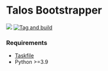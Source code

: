 # Talos Bootstrapper

[![](https://img.shields.io/pypi/v/porcupine.svg)](https://pypi.org/pypi/porcupine)
[![Tag and build](https://github.com/mbovo/talos_bootstrapper/actions/workflows/build-image.yml/badge.svg)](https://github.com/mbovo/talos_bootstrapper/actions/workflows/build-image.yml)


### Requirements

- [Taskfile](https://taskfile.dev)
- Python >=3.9

